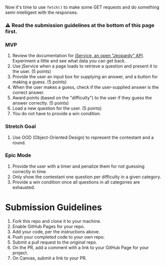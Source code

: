 Now it's time to use `fetch()` to make some GET requests and do something semi-intelligent with the responses. 

### :warning: Read the submission guidelines at the bottom of this page first.

### MVP

1. Review the documentation for [jService, an open "Jeopardy" API](http://jservice.io/). Experiment a little and see what data you can get back.
2. Use jService when a page loads to retrieve a question and present it to the user. (5 points)
3. Provide the user an input box for supplying an answer, and a button for making a guess. (5 points)
4. When the user makes a guess, check if the user-supplied answer is the correct answer.
5. Award points (based on the "difficulty") to the user if they guess the answer correctly. (5 points)
6. Load a new question for the user. (5 points)
7. You do not have to provide a win condition.

### Stretch Goal
1. Use OOD (Object-Oriented Design) to represent the contestant and a round.

### Epic Mode
1. Provide the user with a timer and penalize them for not guessing correctly in time.
2. Only show the contestant one question per difficulty in a given category.
3. Provide a win condition once all questions in all categories are exhausted.

# Submission Guidelines
1. Fork this repo and clone it to your machine.
2. Enable GitHub Pages for your repo.
3. Add your code, per the instructions above.
4. Push your completed code to your own repo.
5. Submit a pull request to the *original* repo.
6. On the PR, add a comment with a link to your GitHub Page for your project.
7. On Canvas, submit a link to your PR.

